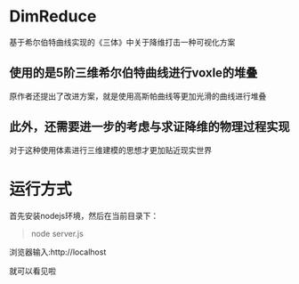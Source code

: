 # DimReduce
基于希尔伯特曲线实现的《三体》中关于降维打击一种可视化方案

## 使用的是5阶三维希尔伯特曲线进行voxle的堆叠
原作者还提出了改进方案，就是使用高斯帕曲线等更加光滑的曲线进行堆叠

## 此外，还需要进一步的考虑与求证降维的物理过程实现
对于这种使用体素进行三维建模的思想才更加贴近现实世界

# 运行方式
首先安装nodejs环境，然后在当前目录下：
> node server.js

浏览器输入:http://localhost

就可以看见啦
